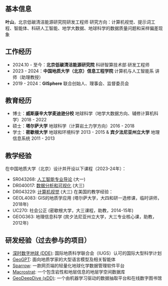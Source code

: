 ## 基本信息
**叶山**，北京低碳清洁能源研究院研发工程师
研究方向：计算机视觉、提示词工程、智能体、科研人工智能、地学大数据、地球科学的数据质量问题和采样偏差现象

## 工作经历
- 2024.10 - 至今：**北京低碳清洁能源研究院** 科研智算技术部 研发工程师
- 2023 - 2024：**中国地质大学（北京）信息工程学院** 计算机与人工智能系 讲师（助理教授）
- 2019 - 2024：**GISphere** 联合创始人、理事会、监督委员会

## 教育经历
- 博士：**威斯康辛大学麦迪逊分校** 地球科学（地学大数据方向、辅修计算机科学）2018 - 2022
- 硕士：**塔尔萨大学** 地球科学（计算岩土力学方向）2016 - 2018
- 学士：**密歇根大学** 地球和环境科学 2013 - 2015 & **宾夕法尼亚州立大学** 地理信息系统 2011 - 2013

## 教学经验
在中国地质大学（北京）设计并开设以下课程（2023-24年）：
- SR043268: [人工智能专业导论](https://yeshan-geo.github.io/pages/intro_ai) (大一)
- DR040017: [数据分析和可视化](https://yeshan-geo.github.io/pages/datavis) (大三)
- DR043229: [计算机视觉](https://yeshan-geo.github.io/pages/computer_vision) (大三)
在美国的教学经验：
- GEOL4083: GIS的地质学应用 (塔尔萨大学，大四和研一选修课，临时讲师，2018年)
- UC270: 社会公正 (密歇根大学，大三课程，助教，2014-15年)
- GEOG363: 地理信息科学 (宾夕法尼亚州立大学，大三专业核心课，助教，2012年)

## 研发经验（过去参与的项目）
- [深时数字地球 (DDE)](https://deep-time.org/): 国际地质科学联合会（IUGS）认可的国际大型科学计划
- [GeoGPT](https://geogpt.deep-time.org): 面向地质学家的大型语言模型及相关智能体
- [Sparrow](https://sparrow-data.org/): 一款网页端的轻量化地球化学数据管理软件平台
- [Macrostrat](https://macrostrat.org/): 一个包含岩性和地层信息的地层学空间数据库
- [GeoDeepDive (xDD)](https://geodeepdive.org/): 一个由机器学习驱动的数据抽取平台和在线数字图书馆
